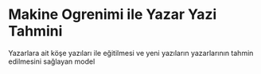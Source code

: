 # Makine Ogrenimi ile Yazar Yazi Tahmini
 Yazarlara ait köşe yazıları ile eğitilmesi ve yeni yazıların yazarlarının tahmin edilmesini sağlayan model
